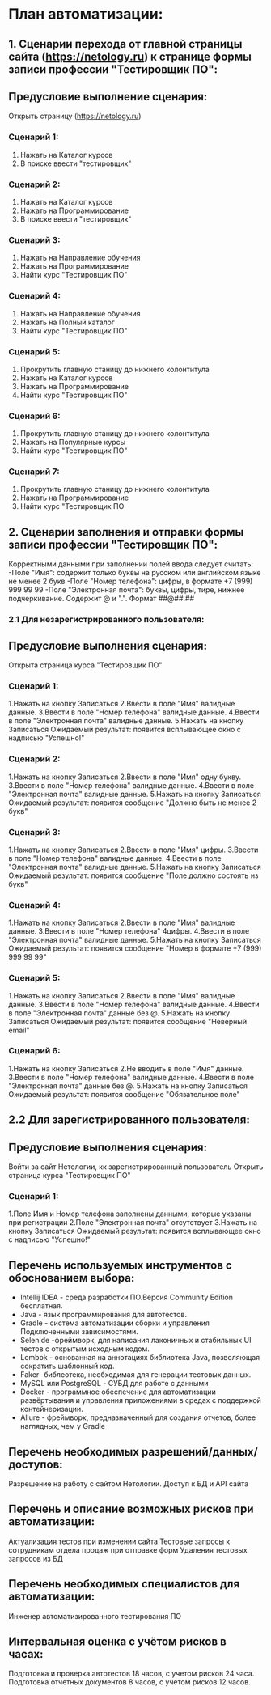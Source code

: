 # План автоматизации:

## 1. Cценарии перехода от главной страницы сайта (https://netology.ru) к странице формы записи профессии "Тестировщик ПО":

## Предусловие выполнение сценария:
Открыть страницу (https://netology.ru)
### Сценарий 1:
1. Нажать на Каталог курсов
2. В поиске ввести "тестировщик"

### Сценарий 2:
1. Нажать на Каталог курсов
2. Нажать на Программирование
3. В поиске ввести "тестировщик"

### Сценарий 3:
1. Нажать на Направление обучения
2. Нажать на Программирование
3. Найти курс "Тестировщик ПО"

### Сценарий 4:
1. Нажать на Направление обучения
2. Нажать на Полный каталог
3. Найти курс "Тестировщик ПО"

### Сценарий 5:
1. Прокрутить главную станицу до нижнего колонтитула
2. Нажать на Каталог курсов
3. Нажать на Программирование
4. Найти курс "Тестировщик ПО"

### Сценарий 6:
1. Прокрутить главную станицу до нижнего колонтитула
2. Нажать на Популярные курсы
3. Найти курс "Тестировщик ПО"
   
### Сценарий 7:
1. Прокрутить главную станицу до нижнего колонтитула
2. Нажать на Программирование
3. Найти курс "Тестировщик ПО

## 2. Cценарии заполнения и отправки формы записи профессии "Тестировщик ПО":

Корректными данными при заполнении полей ввода следует считать:
-Поле "Имя": содержит только буквы на русском или английском языке не менее 2 букв
-Поле "Номер телефона": цифры, в формате +7 (999) 999 99 99
-Поле "Электронная почта": буквы, цифры, тире, нижнее подчеркивание. Содержит @ и ".". Формат ##@##.##

### 2.1 Для незарегистрированного пользователя:

## Предусловие выполнения сценария:
Открыта страница курса "Тестировщик ПО"
### Сценарий 1:
1.Нажать на кнопку Записаться
2.Ввести в поле "Имя" валидные данные.
3.Ввести в поле "Номер телефона" валидные данные.
4.Ввести в поле "Электронная почта" валидные данные.
5.Нажать на кнопку Записаться
Ожидаемый результат: появится всплывающее окно с надписью "Успешно!"

### Сценарий 2:
1.Нажать на кнопку Записаться
2.Ввести в поле "Имя" одну букву.
3.Ввести в поле "Номер телефона" валидные данные.
4.Ввести в поле "Электронная почта" валидные данные.
5.Нажать на кнопку Записаться
Ожидаемый результат: появится сообщение "Должно быть не менее 2 букв"

### Сценарий 3:
1.Нажать на кнопку Записаться
2.Ввести в поле "Имя" цифры.
3.Ввести в поле "Номер телефона" валидные данные.
4.Ввести в поле "Электронная почта" валидные данные.
5.Нажать на кнопку Записаться
Ожидаемый результат: появится сообщение "Поле должно состоять из букв"

### Сценарий 4:
1.Нажать на кнопку Записаться
2.Ввести в поле "Имя" валидные данные.
3.Ввести в поле "Номер телефона" 4цифры.
4.Ввести в поле "Электронная почта" валидные данные.
5.Нажать на кнопку Записаться
Ожидаемый результат: появится сообщение "Номер  в формате +7 (999) 999 99 99"

### Сценарий 5:
1.Нажать на кнопку Записаться
2.Ввести в поле "Имя" валидные данные.
3.Ввести в поле "Номер телефона" валидные данные.
4.Ввести в поле "Электронная почта" данные без @.
5.Нажать на кнопку Записаться
Ожидаемый результат: появится сообщение "Неверный email"

### Сценарий 6:
1.Нажать на кнопку Записаться
2.Не вводить в поле "Имя" данные.
3.Ввести в поле "Номер телефона" валидные данные.
4.Ввести в поле "Электронная почта" данные без @.
5.Нажать на кнопку Записаться
Ожидаемый результат: появится сообщение "Обязательное поле"

## 2.2 Для зарегистрированного пользователя:

## Предусловие выполнения сценария:
Войти за сайт Нетологии, кк зарегистрированный пользователь
Открыть страница курса "Тестировщик ПО"

 ### Сценарий 1:
1.Поле Имя и Номер телефона заполнены данными, которые указаны при регистрации
2.Поле "Электронная почта" отсутствует
3.Нажать на кнопку Записаться
Ожидаемый результат: появится всплывающее окно с надписью "Успешно!"

## Перечень используемых инструментов с обоснованием выбора:
- Intellij IDEA - среда разработки ПО.Версия Community Edition бесплатная.
- Java - язык программирования для автотестов.
- Gradle - система автоматизации сборки и управления Подключенными зависимостями.
- Selenide -фреймворк, для написания лаконичных и стабильных UI тестов с открытым исходным кодом.
- Lombok - основанная на аннотациях библиотека Java, позволяющая сократить шаблонный код.
- Faker- библеотека, необходимая для генерации тестовых данных.
- MySQL или PostgreSQL - СУБД для работе с данными
- Docker - программное обеспечение для автоматизации развёртывания и управления приложениями в средах с поддержкой контейнеризации.
- Allure - фреймворк, предназначенный для создания отчетов, более наглядных, чем у Gradle
  
## Перечень необходимых разрешений/данных/доступов:
Разрешение на работу с сайтом Нетологии.
Доступ к БД и API сайта

## Перечень и описание возможных рисков при автоматизации:
Актуализация тестов при изменении сайта
Тестовые запросы к сотрудникам отдела продаж при отправке форм
Удаления тестовых запросов из БД

## Перечень необходимых специалистов для автоматизации:
Инженер автоматизированного тестирования ПО

## Интервальная оценка с учётом рисков в часах:

Подготовка и проверка автотестов 18 часов, с учетом рисков 24 часа.
Подготовка отчетных документов 8 часов, с учетом рисков 12 часов.


